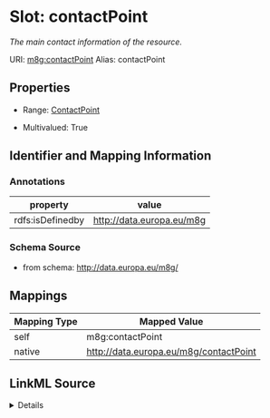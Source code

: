 

# Slot: contactPoint 


_The main contact information of the resource._





URI: [m8g:contactPoint](http://data.europa.eu/m8g/contactPoint)
Alias: contactPoint

<!-- no inheritance hierarchy -->








## Properties

* Range: [ContactPoint](ContactPoint.md)

* Multivalued: True





## Identifier and Mapping Information





### Annotations

| property | value |
| --- | --- |
| rdfs:isDefinedby | http://data.europa.eu/m8g |



### Schema Source


* from schema: http://data.europa.eu/m8g/




## Mappings

| Mapping Type | Mapped Value |
| ---  | ---  |
| self | m8g:contactPoint |
| native | http://data.europa.eu/m8g/contactPoint |




## LinkML Source

<details>
```yaml
name: contactPoint
annotations:
  rdfs:isDefinedby:
    tag: rdfs:isDefinedby
    value: http://data.europa.eu/m8g
description: The main contact information of the resource.
from_schema: http://data.europa.eu/m8g/
rank: 1000
domain: Person
slot_uri: m8g:contactPoint
alias: contactPoint
range: ContactPoint
multivalued: true

```
</details>